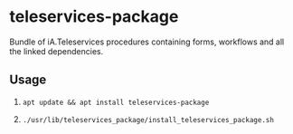 # teleservices-package
Bundle of iA.Teleservices procedures containing forms, workflows and all the linked  dependencies.

## Usage

1. `apt update && apt install teleservices-package`

2. `./usr/lib/teleservices_package/install_teleservices_package.sh`